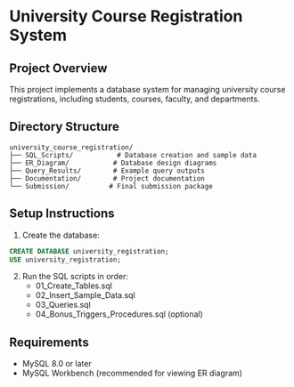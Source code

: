 # University Course Registration System

## Project Overview
This project implements a database system for managing university course registrations, including students, courses, faculty, and departments.

## Directory Structure
```
university_course_registration/
├── SQL_Scripts/           # Database creation and sample data
├── ER_Diagram/           # Database design diagrams
├── Query_Results/        # Example query outputs
├── Documentation/        # Project documentation
└── Submission/          # Final submission package
```

## Setup Instructions

1. Create the database:
```sql
CREATE DATABASE university_registration;
USE university_registration;
```

2. Run the SQL scripts in order:
   - 01_Create_Tables.sql
   - 02_Insert_Sample_Data.sql
   - 03_Queries.sql
   - 04_Bonus_Triggers_Procedures.sql (optional)

## Requirements
- MySQL 8.0 or later
- MySQL Workbench (recommended for viewing ER diagram)
